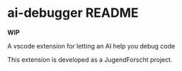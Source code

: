# ai-debugger README

**WIP**

A vscode extension for letting an AI help you debug code

This extension is developed as a JugendForscht project.